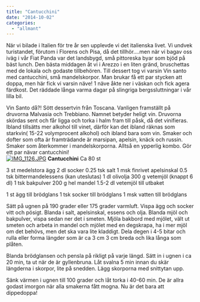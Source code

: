 ```yaml
---
title: "Cantucchini"
date: "2014-10-02"
categories: 
  - "allmant"
---
```


När vi bilade i Italien för tre år sen upplevde vi det italienska livet. Vi undvek turistandet, förutom i Florens och Pisa, då det tillhör....men när vi bagav oss iväg i vår Fiat Panda var det landsbygd, små pittoreska byar som bjöd på bäst lunch. Den bästa middagen åt vi i Arezzo i en liten gränd, bruschettas med de lokala och godaste tillbehören. Till dessert tog vi varsin Vin santo med cantucchini, små mandelskorpor. Man brukar få ett par stycken att doppa, men här fick vi varsin näve! 1 näve åkte ner i väskan och fick agera färdkost. Det räddade långa varma dagar på slingriga bergssluttningar i vår lilla bil.

Vin Santo då?! Sött dessertvin från Toscana. Vanligen framställt på druvorna Malvasia och Trebbiano. Namnet betyder heligt vin. Druvorna skördas sent och får ligga och torka i halm fram till påsk, då det vinifieras. Ibland tillsätts mer alkohol till vinet, därför kan det ibland räknas som starkvin( 15-22 volymprocent alkohol) och ibland bara som vin. Smaker och dofter som ofta är framträdande är marsipan, apelsin, knäck och russin. Smaker som återkommer i mandelskorporna. Alltså en ypperlig kombo. Gör ett par nävar cantucchini!  
[![IMG_1126.JPG](images/IMG_1126.jpg)](http://import.local/wp-content/uploads/2014/10/IMG_1126.jpg) **Cantucchini** Ca 80 st

3 st medelstora ägg 2 dl socker 0.25 tsk salt 1 msk finrivet apelsinskal 0.5 tsk bittermandelessens (kan uteslutas) 1 dl olivolja 300 g vetemjöl (knappt 6 dl) 1 tsk bakpulver 200 g hel mandel 1.5-2 dl vetemjöl till utbaket

1 st ägg till brödglans 1 tsk socker till brödglans 1 msk vatten till brödglans

Sätt på ugnen på 190 grader eller 175 grader varmluft. Vispa ägg och socker vitt och pösigt. Blanda i salt, apelsinskal, essens och olja. Blanda mjöl och bakpulver, vispa sedan ner det i smeten. Mjöla bakbord med mjölet, vält ut smeten och arbeta in mandel och mjölet med en degskrapa, ha i mer mjöl om det behövs, men det ska vara lite kladdigt. Dela degen i 4-5 bitar och rulla eller forma längder som är ca 3 cm 3 cm breda och lika långa som plåten.

Blanda brödglansen och pensla på rikligt på varje längd. Sätt in i ugnen i ca 20 min, ta ut när de är gyllenbruna. Låt svalna 5 min innan du skär längderna i skorpor, lite på snedden. Lägg skorporna med snittytan upp.

Sänk värmen i ugnen till 100 grader och låt torka i 40-60 min. De är allra godast imorgon när alla smakerna fått mogna. Nu är det bara att dippedoppa!
